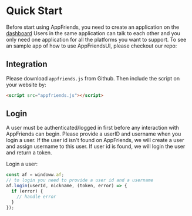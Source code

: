 # Quick Start
Before start using AppFriends, you need to create an application on the [dashboard](http://appfriends.hacknocraft.com/landing/index) Users in the same application can talk to each other and you only need one application for all the platforms you want to support.
To see an sample app of how to use AppFriendsUI, please checkout our repo:

## Integration
Please download `appfriends.js` from Github. Then include the script on your website by:
```html
<script src="appfriends.js"></script>
```

## Login
A user must be authenticated/logged in first before any interaction with AppFriends can begin. Please provide a userID and username when you login a user. If the user id isn't found on AppFriends, we will create a user and assign username to this user. If user id is found, we will login the user and return a token.

Login a user:
```javascript
const af = windoww.af;
// to login you need to provide a user id and a username
af.login(userId, nickname, (token, error) => {
  if (error) {
    // handle error
  }
});
```
